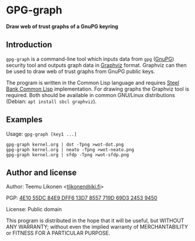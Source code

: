 GPG-graph
=========

**Draw web of trust graphs of a GnuPG keyring**


Introduction
------------

`gpg-graph` is a command-line tool which inputs data from `gpg` ([GnuPG][])
security tool and outputs graph data in [Graphviz][] format. Graphviz
can then be used to draw web of trust graphs from GnuPG public keys.

The program is written in the Common Lisp language and requires [Steel
Bank Common Lisp][SBCL] implementation. For drawing graphs the Graphviz
tool is required. Both should be available in common GNU/Linux
distributions (Debian: `apt install sbcl graphviz`).

[GnuPG]:    https://gnupg.org/
[Graphviz]: https://graphviz.org/
[SBCL]:     http://sbcl.org/


Examples
--------

Usage: `gpg-graph [key1 ...]`

    gpg-graph kernel.org | dot -Tpng >wot-dot.png
    gpg-graph kernel.org | neato -Tpng >wot-neato.png
    gpg-graph kernel.org | sfdp -Tpng >wot-sfdp.png


Author and license
------------------

Author: Teemu Likonen <<tlikonen@iki.fi>>

PGP: [4E10 55DC 84E9 DFF6 13D7 8557 719D 69D3 2453 9450][PGP]

License: Public domain

This program is distributed in the hope that it will be useful, but
WITHOUT ANY WARRANTY; without even the implied warranty of
MERCHANTABILITY or FITNESS FOR A PARTICULAR PURPOSE.

[PGP]: http://www.iki.fi/tlikonen/pgp-key.asc
